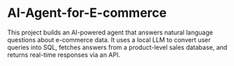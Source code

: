# AI-Agent-for-E-commerce
This project builds an AI-powered agent that answers natural language questions about e-commerce data. It uses a local LLM to convert user queries into SQL, fetches answers from a product-level sales database, and returns real-time responses via an API.
